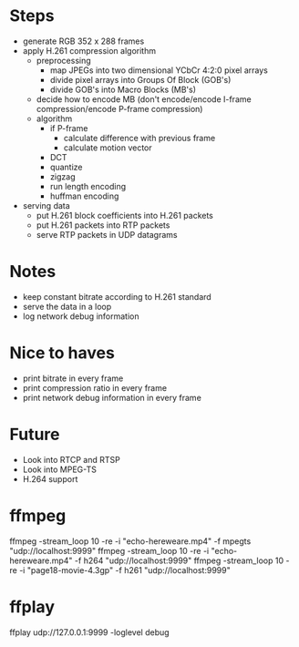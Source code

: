 # Steps
- generate RGB 352 x 288 frames
- apply H.261 compression algorithm
    - preprocessing
      - map JPEGs into two dimensional YCbCr 4:2:0 pixel arrays
      - divide pixel arrays into Groups Of Block (GOB's)
      - divide GOB's into Macro Blocks (MB's)
    - decide how to encode MB (don't encode/encode I-frame compression/encode P-frame compression)
    - algorithm
      - if P-frame 
        - calculate difference with previous frame 
        - calculate motion vector
      - DCT
      - quantize
      - zigzag
      - run length encoding
      - huffman encoding
- serving data
  - put H.261 block coefficients into H.261 packets
  - put H.261 packets into RTP packets
  - serve RTP packets in UDP datagrams

# Notes
- keep constant bitrate according to H.261 standard
- serve the data in a loop
- log network debug information

# Nice to haves
- print bitrate in every frame
- print compression ratio in every frame
- print network debug information in every frame

# Future
- Look into RTCP and RTSP
- Look into MPEG-TS
- H.264 support

# ffmpeg
ffmpeg -stream_loop 10 -re -i "echo-hereweare.mp4" -f mpegts "udp://localhost:9999"
ffmpeg -stream_loop 10 -re -i "echo-hereweare.mp4" -f h264 "udp://localhost:9999"
ffmpeg -stream_loop 10 -re -i "page18-movie-4.3gp" -f h261 "udp://localhost:9999"

# ffplay
ffplay udp://127.0.0.1:9999 -loglevel debug
